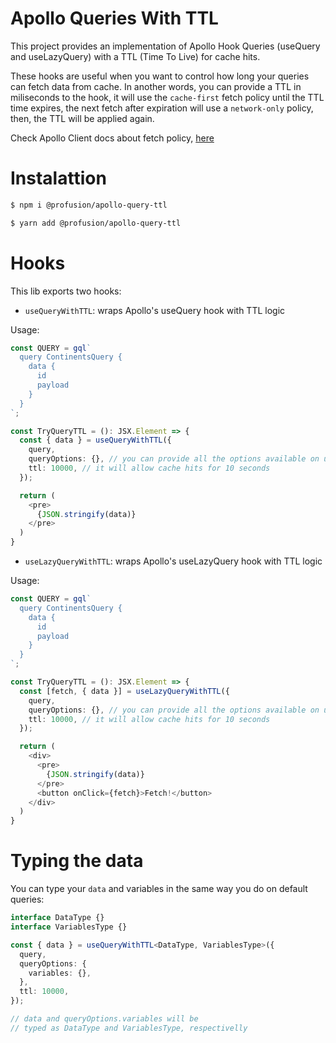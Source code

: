 # Apollo Queries With TTL

This project provides an implementation of Apollo Hook Queries (useQuery and useLazyQuery) with a TTL (Time To Live) for cache hits.

These hooks are useful when you want to control how long your queries can fetch data from cache. In another words, you can provide a TTL in miliseconds to the hook,
it will use the `cache-first` fetch policy until the TTL time expires, the next fetch after expiration will use a `network-only` policy, then, the TTL will be applied again.

Check Apollo Client docs about fetch policy, [here](https://www.apollographql.com/docs/react/data/queries/#supported-fetch-policies)

# Instalattion

```bash
$ npm i @profusion/apollo-query-ttl

$ yarn add @profusion/apollo-query-ttl
```

# Hooks

This lib exports two hooks:

- `useQueryWithTTL`: wraps Apollo's useQuery hook with TTL logic

Usage:

```ts
const QUERY = gql`
  query ContinentsQuery {
    data {
      id
      payload
    }
  }
`;

const TryQueryTTL = (): JSX.Element => {
  const { data } = useQueryWithTTL({
    query,
    queryOptions: {}, // you can provide all the options available on useQuery
    ttl: 10000, // it will allow cache hits for 10 seconds
  });

  return (
    <pre>
      {JSON.stringify(data)}
    </pre>
  )
}
```

- `useLazyQueryWithTTL`: wraps Apollo's useLazyQuery hook with TTL logic

Usage:

```ts
const QUERY = gql`
  query ContinentsQuery {
    data {
      id
      payload
    }
  }
`;

const TryQueryTTL = (): JSX.Element => {
  const [fetch, { data }] = useLazyQueryWithTTL({
    query,
    queryOptions: {}, // you can provide all the options available on useQuery
    ttl: 10000, // it will allow cache hits for 10 seconds
  });

  return (
    <div>
      <pre>
        {JSON.stringify(data)}
      </pre>
      <button onClick={fetch}>Fetch!</button>
    </div>
  )
}
```

# Typing the data

You can type your `data` and variables in the same way you do on default queries:

```ts
interface DataType {}
interface VariablesType {}

const { data } = useQueryWithTTL<DataType, VariablesType>({
  query,
  queryOptions: {
    variables: {},
  },
  ttl: 10000,
});

// data and queryOptions.variables will be
// typed as DataType and VariablesType, respectivelly
```
